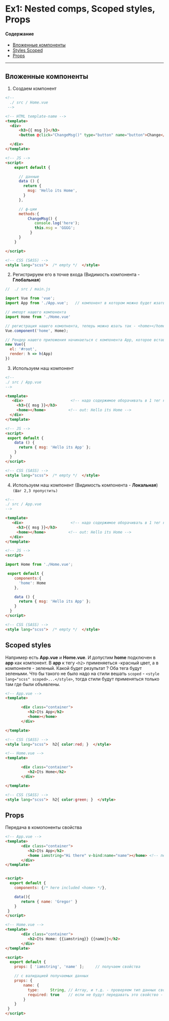 # Ex1: Nested comps, Scoped styles, Props 

#### Содержание
* [Вложенные компоненты](#nested-components)
* [Styles Scoped](#scoped-styles)
* [Props](#props)


---


## Вложенные компоненты <a id="nested-components"></a>
1) Создаем компонент

```html
<!--
  ./ src / Home.vue
 -->

<!-- HTML template-name -->
<template>
  <div>
      <h3>{{ msg }}</h3>
      <button @click="ChangeMsg()" type="button" name="button">Change</button>

  </div>
</template>

<!-- JS -->
<script>
    export default {

      // данные
      data () {
        return {
          msg: 'Hello its Home',
        }
      },

      // ф-ции
      methods:{
          ChangeMsg() {
             console.log('here');
             this.msg = 'GGGG';
           }
      }
    }

</script>

<!-- CSS (SASS) -->
<style lang="scss">  /* empty */  </style>

```

2) Регистрируем его в точке входа (Видимость компонента - **Глобальная**)

```js
//  ./ src / main.js

import Vue from 'vue';
import App from './App.vue';   // компонент в котором можно будет юзать наш компонент

// импорт нашего компонента
import Home from './Home.vue'   

// регистрация нашего комопнента, теперь можно юзать так - <home></home>
Vue.component('home', Home);        

// Рендер нашего приложения начинаеться с компонента App, которое вставиться в <div id="root"></div>
new Vue({
  el: '#root',
  render: h => h(App)
})

```

3) Используем наш компонент

```html
<!--
./ src / App.vue
-->

<template>
   <div>                     <!-- надо содержимое оборачивать в 1 тег какое-то, иначе ошибка -->
     <h3>{{ msg }}</h3>
     <home></home>          <!-- out: Hello its Home -->
  </div>
</template>

<!-- JS -->
<script>
 export default {
    data () {
      return { msg: 'Hello its App' };
    }
  }
</script>

<!-- CSS (SASS) -->
<style lang="scss">  /* empty */  </style>

```

4) Используем наш компонент  (Видимость компонента - **Локальная**) `(Шаг 2,3 пропустить)`

```html
<!--
./ src / App.vue
-->

<template>
   <div>                     <!-- надо содержимое оборачивать в 1 тег какое-то, иначе ошибка -->
     <h3>{{ msg }}</h3>
     <home></home>          <!-- out: Hello its Home -->
  </div>
</template>

<!-- JS -->
<script>

import Home from './Home.vue';

 export default {
    components:{
      'home': Home
    },

    data () {
      return { msg: 'Hello its App' };
    }
  }
</script>

<!-- CSS (SASS) -->
<style lang="scss">  /* empty */  </style>

```

## Scoped styles <a id="scoped-styles"></a>
Например есть **App.vue** и **Home.vue**. И допустим **home** подключен в **app** как компонент. В **app** к тегу `<h2>` применяеться -красный цвет, а в компоненте - зеленый. Какой будет результат ? Оба тега будут зелеными. Что бы такого не было надо на стили вешать `scoped` - `<style lang="scss" scoped>...</style>`, тогда стили будут применяться только там где были объявлены.

```html
<!-- App.vue -->
<template>

       <div class="container">
          <h2>Its App</h2>
          <home></home>
       </div>

</template>

<!-- CSS (SASS) -->
<style lang="scss">  h2{ color:red; }  </style>
```

```html
<!-- Home.vue -->
<template>

       <div class="container">
          <h2>Its Home</h2>
       </div>

</template>

<!-- CSS (SASS) -->
<style lang="scss">  h2{ color:green; }  </style>
```


## Props <a id="props"></a>
Передача в комопоненты свойства

```html
<!-- App.vue -->
<template>
       <div class="container">
          <h2>Its App</h2>
          <home iamstring="Hi there" v-bind:name="name"></home> <!-- передача свойств -->
       </div>
</template>


<script>
  export default {
    components: {/* here included <home> */},

    data(){
       return { name: 'Gregor' }
    }
 }
</script>

```

```html
<!-- Home.vue -->
<template>
       <div class="container">
          <h2>Its Home: {{iamstring}} {{name}}</h2>
       </div>
</template>

<script>
  export default {
    props: [ 'iamstring', 'name' ];     // получаем свойства

    // с валидацией получаемых данных
    props: {
        name: {
          type:     String, // Array, и т.д. - проверяем тип данных свойства, если будет не такой тип то - ошибка
          required: true    // если не будут передавать это свойство - тоже ошибка
        }
    }
 }
</script>
```


